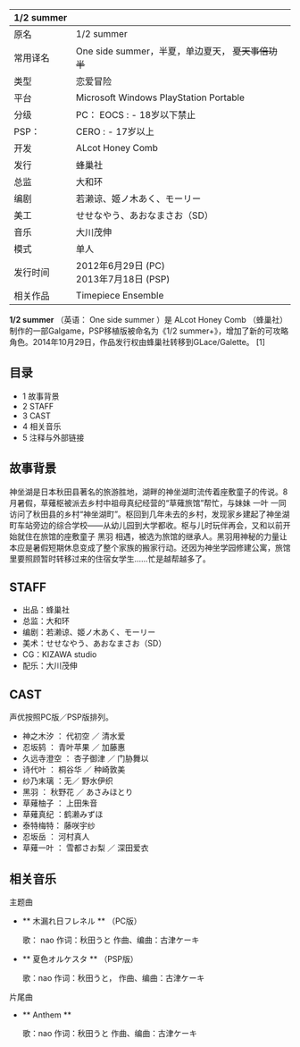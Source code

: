 |  1/2 summer  ||
|---|---|
|原名  |  1/2 summer   |
|常用译名  |  One side summer，半夏，单边夏天， ~~夏天事倍功半~~  |
|类型  |  恋爱冒险   |
|平台  |  Microsoft Windows  PlayStation Portable   |
|分级  |  PC：    EOCS  :    \- 18岁以下禁止|
|PSP：  |  CERO  :    \- 17岁以上|
|开发  |  ALcot Honey Comb   |
|发行  |  蜂巢社   |
|总监  |  大和环   |
|编剧  |  若濑谅、姬ノ木あく、モーリー   |
|美工  |  せせなやう、あおなまさお（SD）   |
|音乐  |  大川茂伸   |
|模式  |  单人   |
|发行时间  |  2012年6月29日 (PC)   <br>2013年7月18日 (PSP)  |
|相关作品  |  Timepiece Ensemble   |
  
**1/2 summer** （英语：  One side summer  ）是  ALcot Honey Comb
（蜂巢社）制作的一部Galgame，PSP移植版被命名为《1/2
summer+》，增加了新的可攻略角色。2014年10月29日，作品发行权由蜂巢社转移到GLace/Galette。  [1]

##  目录

  * 1  故事背景 
  * 2  STAFF 
  * 3  CAST 
  * 4  相关音乐 
  * 5  注释与外部链接 

##  故事背景

神坐湖是日本秋田县著名的旅游胜地，湖畔的神坐湖町流传着座敷童子的传说。8月暑假，草薙枢被派去乡村中祖母真纪经营的“草薙旅馆”帮忙，与妹妹  一叶
一同访问了秋田县的乡村“神坐湖町”。枢回到几年未去的乡村，发现家乡建起了神坐湖町车站旁边的综合学校——从幼儿园到大学都收。枢与儿时玩伴再会，又和以前开始就住在旅馆的座敷童子
黑羽
相遇，被选为旅馆的继承人。黑羽用神秘的力量让本应是暑假短期休息变成了整个家族的搬家行动。还因为神坐学园修建公寓，旅馆里要照顾暂时转移过来的住宿女学生……忙是越帮越多了。

##  STAFF

  * 出品：蜂巢社 
  * 总监：大和环 
  * 编剧：若濑谅、姬ノ木あく、モーリー 
  * 美术：せせなやう、あおなまさお（SD） 
  * CG：KIZAWA studio 
  * 配乐：大川茂伸 

##  CAST

声优按照PC版／PSP版排列。

  * 神之木汐  ：  代初空  ／  清水爱 
  * 忍坂鸫  ：  青叶苹果  ／  加藤惠 
  * 久远寺澄空  ：  杏子御津  ／  门胁舞以 
  * 诗代叶  ：  桐谷华  ／  种崎敦美 
  * 纱乃末璃  ：无／  野水伊织 
  * 黑羽  ：  秋野花  ／  あさみほとり 
  * 草薙柚子  ：  上田朱音 
  * 草薙真纪  ：鹤濑みずほ 
  * 泰特梅特：  藤咲宇纱 
  * 忍坂岳  ：  河村真人 
  * 草薙一叶  ：  雪都さお梨  ／  深田爱衣 

##  相关音乐

主题曲

  * ** 木漏れ日フレネル  ** （PC版） 

     歌：  nao 
     作词：秋田うと 
     作曲、编曲：古津ケーキ 

  * ** 夏色オルケスタ  ** （PSP版） 

     歌：nao 
     作词：秋田うと， 
     作曲、编曲：古津ケーキ 

片尾曲

  * ** Anthem  **

     歌：nao 
     作词：秋田うと 
     作曲、编曲：古津ケーキ 